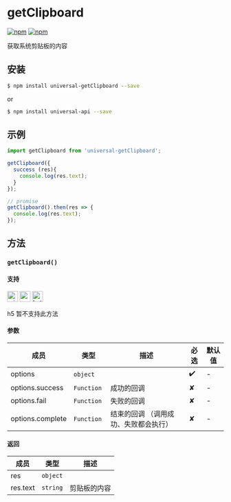 

# getClipboard 

[![npm](https://img.shields.io/npm/v/evapi.svg)](https://www.npmjs.com/package/evapi)
[![npm](https://img.shields.io/npm/v/evapi-getClipboard.svg)](https://www.npmjs.com/package/evapi-getClipboard)

获取系统剪贴板的内容

## 安装

```bash
$ npm install universal-getClipboard --save
```
or
```bash
$ npm install universal-api --save
```
## 示例

```javascript
import getClipboard from 'universal-getClipboard';

getClipboard({
  success (res){
    console.log(res.text);
  }
});

// promise
getClipboard().then(res => {
  console.log(res.text);
});

```

## 方法

### `getClipboard()`

#### 支持

<img alt="miniApp" src="https://gw.alicdn.com/tfs/TB1bBpmbRCw3KVjSZFuXXcAOpXa-200-200.svg" width="25px" height="25px" /> <img alt="wechatMiniprogram" src="https://img.alicdn.com/tfs/TB1slcYdxv1gK0jSZFFXXb0sXXa-200-200.svg" width="25px" height="25px"> <img alt="bytedanceMicroApp" src="https://gw.alicdn.com/tfs/TB1jFtVzO_1gK0jSZFqXXcpaXXa-200-200.svg" width="25px" height="25px">

h5 暂不支持此方法

#### 参数

| 成员 | 类型 | 描述 | 必选 | 默认值 |
| --- | --- | --- | --- | --- |
| options | `object`  |  | ✔️ | - |
| options.success | `Function`  | 成功的回调 | ✘ | - |
| options.fail | `Function`  | 失败的回调 | ✘ | - |
| options.complete | `Function`  | 结束的回调 （调用成功、失败都会执行） | ✘ | - |

#### 返回

| 成员 | 类型 | 描述 |
| --- | --- | --- |
| res | `object` |  |
| res.text | `string` | 剪贴板的内容 |

